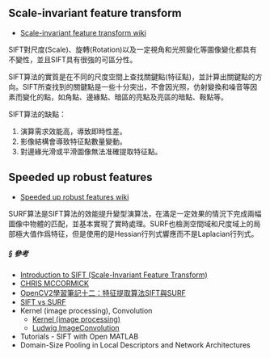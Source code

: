 ## Scale-invariant feature transform

+ [Scale-invariant feature transform wiki](https://en.wikipedia.org/wiki/Scale-invariant_feature_transform)

SIFT對尺度(Scale)、旋轉(Rotation)以及一定視角和光照變化等圖像變化都具有不變性，並且SIFT具有很強的可區分性。

SIFT算法的實質是在不同的尺度空間上查找關鍵點(特征點)，並計算出關鍵點的方向。SIFT所查找到的關鍵點是一些十分突出，不會因光照，仿射變換和噪音等因素而變化的點，如角點、邊緣點、暗區的亮點及亮區的暗點、鞍點等。

SIFT算法的缺點：

1. 演算需求效能高，導致即時性差。
2. 影像結構會導致特征點數量變動。
3. 對邊緣光滑或平滑圖像無法准確提取特征點。

## Speeded up robust features

+ [Speeded up robust features wiki](https://en.wikipedia.org/wiki/Speeded_up_robust_features)

SURF算法是SIFT算法的效能提升變型演算法，在滿足一定效果的情況下完成兩幅圖像中物體的匹配，並基本實現了實時處理。SURF也檢測空間域和尺度域上的局部極大值作爲特征，但是使用的是Hessian行列式響應而不是Laplacian行列式。

##### § 參考

+ [Introduction to SIFT (Scale-Invariant Feature Transform)](http://docs.opencv.org/master/da/df5/tutorial_py_sift_intro.html#gsc.tab=0)
+ [CHRIS MCCORMICK](https://chrisjmccormick.wordpress.com/2013/01/24/opencv-sift-tutorial/)
+ [OpenCV2學習筆記十二：特征提取算法SIFT與SURF](http://www.tamabc.com/article/1731.html)
+ [SIFT vs SURF](http://zhvillues.tumblr.com/post/119561114181/sift-vs-surf)
+ Kernel (image processing), Convolution
    - [Kernel (image processing)](https://en.wikipedia.org/wiki/Kernel_(image_processing))
    - [Ludwig ImageConvolution](https://www.scribd.com/document/251115663/Ludwig-ImageConvolution)
+ Tutorials - SIFT with Open MATLAB
+ Domain-Size Pooling in Local Descriptors and Network Architectures
